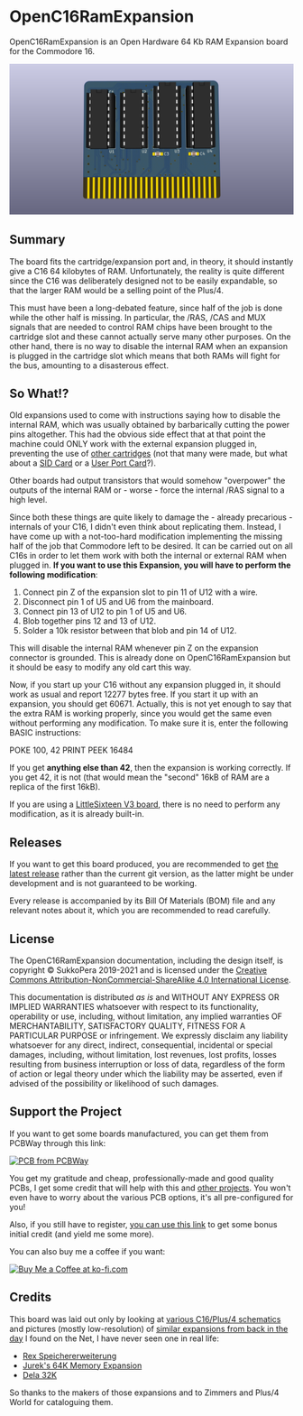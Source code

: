 
# OpenC16RamExpansion
OpenC16RamExpansion is an Open Hardware 64 Kb RAM Expansion board for the Commodore 16.

![Board](https://raw.githubusercontent.com/SukkoPera/OpenC16RamExpansion/master/img/render-top.png)

## Summary
The board fits the cartridge/expansion port and, in theory, it should instantly give a C16 64 kilobytes of RAM. Unfortunately, the reality is quite different since the C16 was deliberately designed not to be easily expandable, so that the larger RAM would be a selling point of the Plus/4.

This must have been a long-debated feature, since half of the job is done while the other half is missing. In particular, the /RAS, /CAS and MUX signals that are needed to control RAM chips have been brought to the cartridge slot and these cannot actually serve many other purposes. On the other hand, there is no way to disable the internal RAM when an expansion is plugged in the cartridge slot which means that both RAMs will fight for the bus, amounting to a disasterous effect. 

## So What!?
Old expansions used to come with instructions saying how to disable the internal RAM, which was usually obtained by barbarically cutting the power pins altogether. This had the obvious side effect that at that point the machine could ONLY work with the external expansion plugged in, preventing the use of [other cartridges](https://github.com/SukkoPera/OpenC16Cart) (not that many were made, but what about a [SID Card](https://github.com/SukkoPera/ReSeed) or a [User Port Card](https://github.com/SukkoPera/16up)?).

Other boards had output transistors that would somehow "overpower" the outputs of the internal RAM or - worse - force the internal /RAS signal to a high level.

Since both these things are quite likely to damage the - already precarious - internals of your C16, I didn't even think about replicating them. Instead, I have come up with a not-too-hard modification implementing the missing half of the job that Commodore left to be desired. It can be carried out on all C16s in order to let them work with both the internal or external RAM when plugged in. **If you want to use this Expansion, you will have to perform the following modification**:

1. Connect pin Z of the expansion slot to pin 11 of U12 with a wire.
2. Disconnect pin 1 of U5 and U6 from the mainboard.
3. Connect pin 13 of U12 to pin 1 of U5 and U6.
4. Blob together pins 12 and 13 of U12.
5. Solder a 10k resistor between that blob and pin 14 of U12.

This will disable the internal RAM whenever pin Z on the expansion connector is grounded. This is already done on OpenC16RamExpansion but it should be easy to modify any old cart this way.

Now, if you start up your C16 without any expansion plugged in, it should work as usual and report 12277 bytes free. If you start it up with an expansion, you should get 60671. Actually, this is not yet enough to say that the extra RAM is working properly, since you would get the same even without performing any modification. To make sure it is, enter the following BASIC instructions:

POKE 100, 42
PRINT PEEK 16484

If you get **anything else than 42**, then the expansion is working correctly. If you get 42, it is not (that would mean the "second" 16kB of RAM are a replica of the first 16kB).

If you are using a [LittleSixteen V3 board](https://github.com/SukkoPera/LittleSixteen), there is no need to perform any modification, as it is already built-in.


## Releases
If you want to get this board produced, you are recommended to get [the latest release](https://github.com/SukkoPera/OpenC16RamExpansion/releases) rather than the current git version, as the latter might be under development and is not guaranteed to be working.

Every release is accompanied by its Bill Of Materials (BOM) file and any relevant notes about it, which you are recommended to read carefully.

## License
The OpenC16RamExpansion documentation, including the design itself, is copyright &copy; SukkoPera 2019-2021 and is licensed under the [Creative Commons Attribution-NonCommercial-ShareAlike 4.0 International License](https://creativecommons.org/licenses/by-nc-sa/4.0/).

This documentation is distributed *as is* and WITHOUT ANY EXPRESS OR IMPLIED WARRANTIES whatsoever with respect to its functionality, operability or use, including, without limitation, any implied warranties OF MERCHANTABILITY, SATISFACTORY QUALITY, FITNESS FOR A PARTICULAR PURPOSE or infringement. We expressly disclaim any liability whatsoever for any direct, indirect, consequential, incidental or special damages, including, without limitation, lost revenues, lost profits, losses resulting from business interruption or loss of data, regardless of the form of action or legal theory under which the liability may be asserted, even if advised of the possibility or likelihood of such damages.

## Support the Project
If you want to get some boards manufactured, you can get them from PCBWay through this link:

[![PCB from PCBWay](https://www.pcbway.com/project/img/images/frompcbway.png)](https://www.pcbway.com/project/shareproject/OpenC16RamExpansion_V2.html)

You get my gratitude and cheap, professionally-made and good quality PCBs, I get some credit that will help with this and [other projects](https://www.pcbway.com/project/member/shareproject/?bmbid=41100). You won't even have to worry about the various PCB options, it's all pre-configured for you!

Also, if you still have to register, [you can use this link](https://www.pcbway.com/setinvite.aspx?inviteid=41100) to get some bonus initial credit (and yield me some more).

You can also buy me a coffee if you want:

<a href='https://ko-fi.com/L3L0U18L' target='_blank'><img height='36' style='border:0px;height:36px;' src='https://az743702.vo.msecnd.net/cdn/kofi2.png?v=2' border='0' alt='Buy Me a Coffee at ko-fi.com' /></a>

## Credits
This board was laid out only by looking at [various C16/Plus/4 schematics](http://www.zimmers.net/anonftp/pub/cbm/schematics/computers/plus4/index.html) and pictures (mostly low-resolution) of [similar expansions from back in the day](http://plus4world.powweb.com/hardware) I found on the Net, I have never seen one in real life:
* [Rex Speichererweiterung](https://plus4world.powweb.com/hardware/Rex_Speichererweiterung)
* [Jurek's 64K Memory Expansion](https://plus4world.powweb.com/hardware/Jureks_64K_Memory_Expansion)
* [Dela 32K](https://plus4world.powweb.com/hardware/Dela_32K)

So thanks to the makers of those expansions and to Zimmers and Plus/4 World for cataloguing them.
